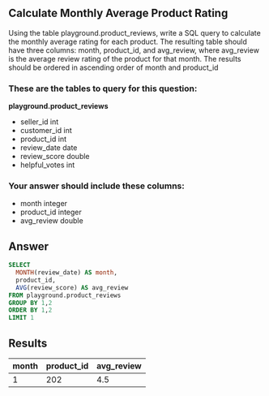 ## Calculate Monthly Average Product Rating
 
Using the table playground.product_reviews, write a SQL query to calculate the monthly average rating for each product. The resulting table should have three columns: month, product_id, and avg_review, where avg_review is the average review rating of the product for that month. The results should be ordered in ascending order of month and product_id

### These are the tables to query for this question:
**playground.product_reviews**
- seller_id int
- customer_id int
- product_id int
- review_date date
- review_score double
- helpful_votes int
### Your answer should include these columns:
- month integer
- product_id integer
- avg_review double

## Answer
```sql
SELECT 
  MONTH(review_date) AS month,
  product_id,
  AVG(review_score) AS avg_review
FROM playground.product_reviews
GROUP BY 1,2
ORDER BY 1,2
LIMIT 1
```

## Results
| month | product_id | avg_review |
|-------|------------|------------|
| 1     | 202        | 4.5        |
